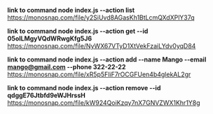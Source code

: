 **link to command node index.js --action list**
https://monosnap.com/file/y2SiUvd8AGasKh1BtLcmQXdXPlY37q

**link to command node index.js --action get --id 05olLMgyVQdWRwgKfg5J6**
https://monosnap.com/file/NyWX67VTyD1XtVekFzaiLYdv0yqD84

**link to command node index.js --action add --name Mango --email mango@gmail.com --phone 322-22-22**
https://monosnap.com/file/xR5p5FIiF7rOCGFUen4b4glekAL2gr

**link to command node index.js --action remove --id qdggE76Jtbfd9eWJHrssH**
https://monosnap.com/file/kW924QoiKzqy7nX7GNVZWX1Khr1Y8g
